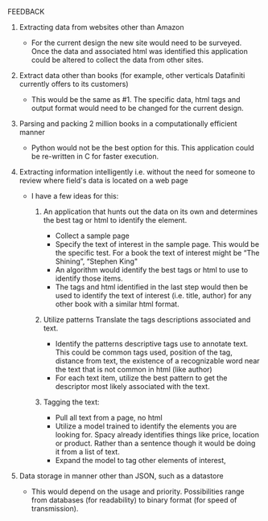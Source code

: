 FEEDBACK

1. Extracting data from websites other than Amazon
    
    * For the current design the new site would need to be surveyed.  Once the data and associated html was identified this application could be altered to collect the data from other sites.
    
    
2. Extract data other than books (for example, other verticals Datafiniti currently offers to its customers)

    * This would be the same as #1.  The specific data, html tags and output format would need to be changed for the current design.


3. Parsing and packing 2 million books in a computationally efficient manner

    * Python would not be the best option for this.  This application could be re-written in C for faster execution.


4. Extracting information intelligently i.e. without the need for someone to review where field's data is located on a web page
    * I have a few ideas for this:

        1. An application that hunts out the data on its own and determines the best tag or html to identify the element.
            - Collect a sample page
            - Specify the text of interest in the sample page. This would be the specific test.  For a book the text of interest might be “The Shining”, “Stephen King"
            - An algorithm would identify the best tags or html to use to identify those items.
            - The tags and html identified in the last step would then be used to identify the text of interest (i.e. title, author) for any other book with a similar html format.
 
        2. Utilize patterns Translate the tags descriptions associated and text. 
            - Identify the patterns descriptive tags use to annotate text.  This could be common tags used, position of the tag, distance from text, the existence of a recognizable word near the text that is not common in html (like author)
            - For each text item, utilize the best pattern to get the descriptor most likely associated with the text.
 
        3. Tagging the text:
            - Pull all text from a page, no html
            - Utilize a model trained to identify the elements you are looking for.  Spacy already identifies things like price, location or product.  Rather than a sentence though it would be doing it from a list of text.
            - Expand the model to tag other elements of interest,

5. Data storage in manner other than JSON, such as a datastore
    * This would depend on the usage and priority. Possibilities range from databases (for readability) to binary format (for speed of transmission). 
